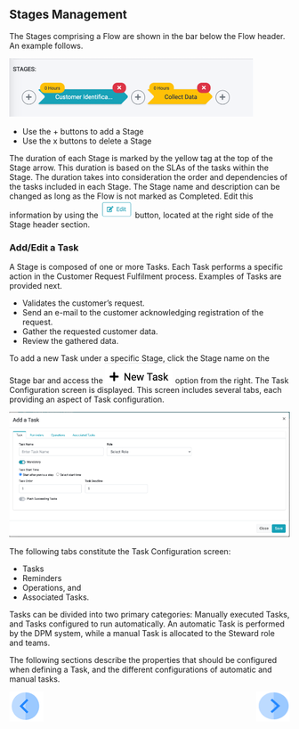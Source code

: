 ## Stages Management

The Stages comprising a Flow are shown in the bar below the Flow header. An example follows.  

 ![image](/articles/DPM/images/Figure_11_Flow_Stages.png)

- Use the + buttons to add a Stage
- Use the x buttons to delete a Stage

The duration of each Stage is marked by the yellow tag at the top of the Stage arrow. This duration is based on the SLAs of the tasks within the Stage. The duration takes into consideration the order and dependencies of the tasks included in each Stage.
The Stage name and description can be changed as long as the Flow is not marked as Completed. Edit this information by using the   ![image](/articles/DPM/images/Figure_11a_edit_stage_icon.png) button, located at the right side of the Stage header section. 

### Add/Edit a Task

A Stage is composed of one or more Tasks. Each Task performs a specific action in the Customer Request Fulfilment process. Examples of Tasks are provided next.

- Validates the customer’s request.
- Send an e-mail  to the customer acknowledging registration of the request.
- Gather the requested customer data.
- Review the gathered data.

To add a new Task under a specific Stage, click the Stage name on the Stage bar and access the  ![image](/articles/DPM/images/Figure_12a_new_task_icon.png) option from the right. 
The Task Configuration screen is displayed. This screen includes several tabs, each providing an aspect of Task configuration.

![image](/articles/DPM/images/Figure_12_Add_Edit_a_Task_screen.png)

The following tabs constitute the Task Configuration screen:
- Tasks
- Reminders
- Operations, and 
- Associated Tasks. 

Tasks can be divided into two primary categories: Manually executed Tasks, and Tasks configured to run automatically. An automatic Task is performed by the DPM system, while a manual Task is allocated to the Steward role and teams. 

The following sections describe the properties that should be configured when defining a Task, and the different configurations of automatic and manual tasks. 



[![Previous](/articles/DPM/images/Previous.png)](/articles/DPM/02_Admin_Module/03_Flows.md)[<img align="right" width="60" height="54" src="/articles/DPM/images/Next.png">](/articles/DPM/02_Admin_Module/05_Tasks.md)